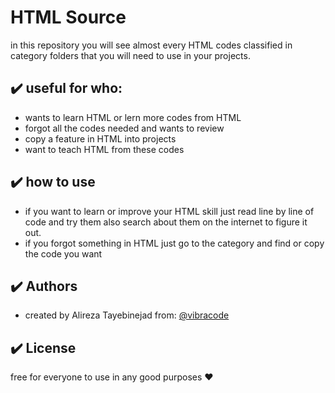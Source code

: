 # HTML Source

in this repository you will see almost every HTML codes classified in category folders that you will need to use in your projects.

## :heavy_check_mark: useful for who:

- wants to learn HTML or lern more codes from HTML
- forgot all the codes needed and wants to review
- copy a feature in HTML into projects
- want to teach HTML from these codes

## :heavy_check_mark: how to use

- if you want to learn or improve your HTML skill just read line by line of code and try them also search about them on the internet to figure it out.
- if you forgot something in HTML just go to the category and find or copy the code you want

## :heavy_check_mark: Authors
- created by Alireza Tayebinejad from: [@vibracode](https://www.github.com/octokatherine)

## :heavy_check_mark: License
free for everyone to use in any good purposes :heart:

